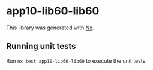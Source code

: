 # app10-lib60-lib60

This library was generated with [Nx](https://nx.dev).

## Running unit tests

Run `nx test app10-lib60-lib60` to execute the unit tests.
